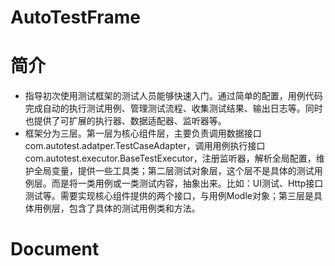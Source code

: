 # AutoTestFrame
# 简介
* 指导初次使用测试框架的测试人员能够快速入门。通过简单的配置，用例代码完成自动的执行测试用例、管理测试流程、收集测试结果、输出日志等。同时也提供了可扩展的执行器、数据适配器、监听器等。
* 框架分为三层。第一层为核心组件层，主要负责调用数据接口com.autotest.adatper.TestCaseAdapter，调用用例执行接口com.autotest.executor.BaseTestExecutor，注册监听器，解析全局配置，维护全局变量，提供一些工具类；第二层测试对象层，这个层不是具体的测试用例层。而是将一类用例或一类测试内容，抽象出来。比如：UI测试、Http接口测试等。需要实现核心组件提供的两个接口，与用例Modle对象；第三层是具体用例层，包含了具体的测试用例类和方法。
# Document
